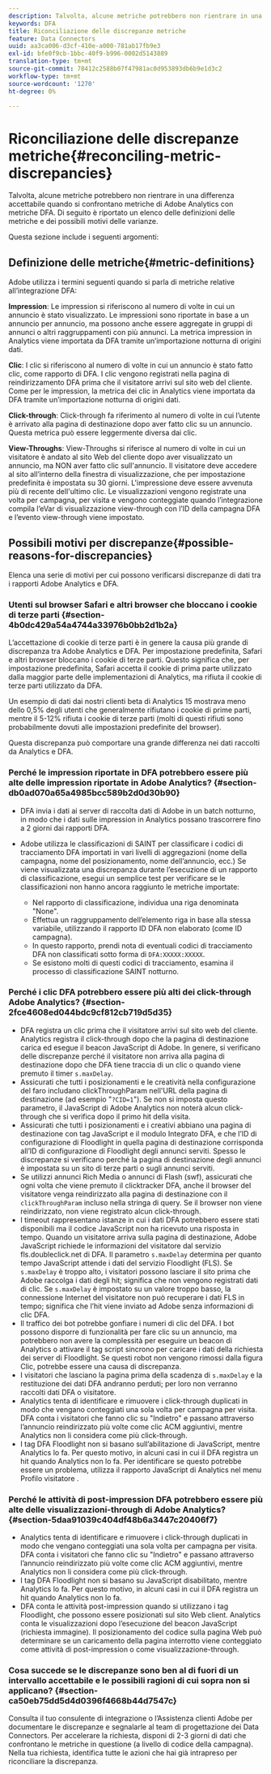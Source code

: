 ```yaml
---
description: Talvolta, alcune metriche potrebbero non rientrare in una differenza accettabile quando si confrontano metriche di Adobe Analytics con metriche DFA. Di seguito è riportato un elenco delle definizioni delle metriche e dei possibili motivi delle varianze.
keywords: DFA
title: Riconciliazione delle discrepanze metriche
feature: Data Connectors
uuid: aa3ca006-d3cf-410e-a000-781ab17fb9e3
exl-id: bfe0f9cb-1bbc-40f9-b996-0002d5143889
translation-type: tm+mt
source-git-commit: 78412c2588b07f47981ac0d953893db6b9e1d3c2
workflow-type: tm+mt
source-wordcount: '1270'
ht-degree: 0%

---
```


# Riconciliazione delle discrepanze metriche{#reconciling-metric-discrepancies}

Talvolta, alcune metriche potrebbero non rientrare in una differenza accettabile quando si confrontano metriche di Adobe Analytics con metriche DFA. Di seguito è riportato un elenco delle definizioni delle metriche e dei possibili motivi delle varianze.

Questa sezione include i seguenti argomenti:

## Definizione delle metriche{#metric-definitions}

Adobe utilizza i termini seguenti quando si parla di metriche relative all’integrazione DFA:

**Impression**: Le impression si riferiscono al numero di volte in cui un annuncio è stato visualizzato. Le impressioni sono riportate in base a un annuncio per annuncio, ma possono anche essere aggregate in gruppi di annunci o altri raggruppamenti con più annunci. La metrica impression in Analytics viene importata da DFA tramite un’importazione notturna di origini dati.

**Clic**: I clic si riferiscono al numero di volte in cui un annuncio è stato fatto clic, come rapporto di DFA. I clic vengono registrati nella pagina di reindirizzamento DFA prima che il visitatore arrivi sul sito web del cliente. Come per le impression, la metrica dei clic in Analytics viene importata da DFA tramite un’importazione notturna di origini dati.

**Click-through**: Click-through fa riferimento al numero di volte in cui l’utente è arrivato alla pagina di destinazione dopo aver fatto clic su un annuncio. Questa metrica può essere leggermente diversa dai clic.

**View-Throughs**: View-Throughs si riferisce al numero di volte in cui un visitatore è andato al sito Web del cliente dopo aver visualizzato un annuncio, ma NON aver fatto clic sull&#39;annuncio. Il visitatore deve accedere al sito all’interno della finestra di visualizzazione, che per impostazione predefinita è impostata su 30 giorni. L&#39;impressione deve essere avvenuta più di recente dell&#39;ultimo clic. Le visualizzazioni vengono registrate una volta per campagna, per visita e vengono conteggiate quando l’integrazione compila l’eVar di visualizzazione view-through con l’ID della campagna DFA e l’evento view-through viene impostato.

## Possibili motivi per discrepanze{#possible-reasons-for-discrepancies}

Elenca una serie di motivi per cui possono verificarsi discrepanze di dati tra i rapporti Adobe Analytics e DFA.

### Utenti sul browser Safari e altri browser che bloccano i cookie di terze parti {#section-4b0dc429a54a4744a33976b0bb2d1b2a}

L’accettazione di cookie di terze parti è in genere la causa più grande di discrepanza tra Adobe Analytics e DFA. Per impostazione predefinita, Safari e altri browser bloccano i cookie di terze parti. Questo significa che, per impostazione predefinita, Safari accetta il cookie di prima parte utilizzato dalla maggior parte delle implementazioni di Analytics, ma rifiuta il cookie di terze parti utilizzato da DFA.

Un esempio di dati dai nostri clienti beta di Analytics 15 mostrava meno dello 0,5% degli utenti che generalmente rifiutano i cookie di prime parti, mentre il 5-12% rifiuta i cookie di terze parti (molti di questi rifiuti sono probabilmente dovuti alle impostazioni predefinite del browser).

Questa discrepanza può comportare una grande differenza nei dati raccolti da Analytics e DFA.

### Perché le impression riportate in DFA potrebbero essere più alte delle impression riportate in Adobe Analytics? {#section-db0ad070a65a4985bcc589b2d0d30b90}

* DFA invia i dati ai server di raccolta dati di Adobe in un batch notturno, in modo che i dati sulle impression in Analytics possano trascorrere fino a 2 giorni dai rapporti DFA.
* Adobe utilizza le classificazioni di SAINT per classificare i codici di tracciamento DFA importati in vari livelli di aggregazioni (nome della campagna, nome del posizionamento, nome dell’annuncio, ecc.) Se viene visualizzata una discrepanza durante l’esecuzione di un rapporto di classificazione, esegui un semplice test per verificare se le classificazioni non hanno ancora raggiunto le metriche importate:

   * Nel rapporto di classificazione, individua una riga denominata &quot;None&quot;.
   * Effettua un raggruppamento dell’elemento riga in base alla stessa variabile, utilizzando il rapporto ID DFA non elaborato (come ID campagna).
   * In questo rapporto, prendi nota di eventuali codici di tracciamento DFA non classificati sotto forma di `DFA:XXXXX:XXXXX`.
   * Se esistono molti di questi codici di tracciamento, esamina il processo di classificazione SAINT notturno.

### Perché i clic DFA potrebbero essere più alti dei click-through Adobe Analytics? {#section-2fce4608ed044bdc9cf812cb719d5d35}

* DFA registra un clic prima che il visitatore arrivi sul sito web del cliente. Analytics registra il click-through dopo che la pagina di destinazione carica ed esegue il beacon JavaScript di Adobe. In genere, si verificano delle discrepanze perché il visitatore non arriva alla pagina di destinazione dopo che DFA tiene traccia di un clic o quando viene premuto il timer `s.maxDelay`.
* Assicurati che tutti i posizionamenti e le creatività nella configurazione del faro includano clickThroughParam nell&#39;URL della pagina di destinazione (ad esempio &quot;`?CID=1`&quot;). Se non si imposta questo parametro, il JavaScript di Adobe Analytics non noterà alcun click-through che si verifica dopo il primo hit della visita.
* Assicurati che tutti i posizionamenti e i creativi abbiano una pagina di destinazione con tag JavaScript e il modulo Integrato DFA, e che l’ID di configurazione di Floodlight in quella pagina di destinazione corrisponda all’ID di configurazione di Floodlight degli annunci serviti. Spesso le discrepanze si verificano perché la pagina di destinazione degli annunci è impostata su un sito di terze parti o sugli annunci serviti.
* Se utilizzi annunci Rich Media o annunci di Flash (swf), assicurati che ogni volta che viene premuto il clicktracker DFA, anche il browser del visitatore venga reindirizzato alla pagina di destinazione con il `clickThroughParam` incluso nella stringa di query. Se il browser non viene reindirizzato, non viene registrato alcun click-through.
* I timeout rappresentano istanze in cui i dati DFA potrebbero essere stati disponibili ma il codice JavaScript non ha ricevuto una risposta in tempo. Quando un visitatore arriva sulla pagina di destinazione, Adobe JavaScript richiede le informazioni del visitatore dal servizio fls.doubleclick.net di DFA. Il parametro `s.maxDelay` determina per quanto tempo JavaScript attende i dati del servizio Floodlight (FLS). Se `s.maxDelay` è troppo alto, i visitatori possono lasciare il sito prima che Adobe raccolga i dati degli hit; significa che non vengono registrati dati di clic. Se `s.maxDelay` è impostato su un valore troppo basso, la connessione Internet del visitatore non può recuperare i dati FLS in tempo; significa che l’hit viene inviato ad Adobe senza informazioni di clic DFA.
* Il traffico dei bot potrebbe gonfiare i numeri di clic del DFA. I bot possono disporre di funzionalità per fare clic su un annuncio, ma potrebbero non avere la complessità per eseguire un beacon di Analytics o attivare il tag script sincrono per caricare i dati della richiesta dei server di Floodlight. Se questi robot non vengono rimossi dalla figura Clic, potrebbe essere una causa di discrepanza.
* I visitatori che lasciano la pagina prima della scadenza di `s.maxDelay` e la restituzione dei dati DFA andranno perduti; per loro non verranno raccolti dati DFA o visitatore.
* Analytics tenta di identificare e rimuovere i click-through duplicati in modo che vengano conteggiati una sola volta per campagna per visita. DFA conta i visitatori che fanno clic su &quot;Indietro&quot; e passano attraverso l’annuncio reindirizzato più volte come clic ACM aggiuntivi, mentre Analytics non li considera come più click-through.
* I tag DFA Floodlight non si basano sull’abilitazione di JavaScript, mentre Analytics lo fa. Per questo motivo, in alcuni casi in cui il DFA registra un hit quando Analytics non lo fa. Per identificare se questo potrebbe essere un problema, utilizza il rapporto JavaScript di Analytics nel menu Profilo visitatore .

### Perché le attività di post-impression DFA potrebbero essere più alte delle visualizzazioni-through di Adobe Analytics? {#section-5daa91039c404df48b6a3447c20406f7}

* Analytics tenta di identificare e rimuovere i click-through duplicati in modo che vengano conteggiati una sola volta per campagna per visita. DFA conta i visitatori che fanno clic su &quot;Indietro&quot; e passano attraverso l’annuncio reindirizzato più volte come clic ACM aggiuntivi, mentre Analytics non li considera come più click-through.
* I tag DFA Floodlight non si basano su JavaScript disabilitato, mentre Analytics lo fa. Per questo motivo, in alcuni casi in cui il DFA registra un hit quando Analytics non lo fa.
* DFA conta le attività post-impression quando si utilizzano i tag Floodlight, che possono essere posizionati sul sito Web client. Analytics conta le visualizzazioni dopo l’esecuzione del beacon JavaScript (richiesta immagine). Il posizionamento del codice sulla pagina Web può determinare se un caricamento della pagina interrotto viene conteggiato come attività di post-impression o come visualizzazione-through.

### Cosa succede se le discrepanze sono ben al di fuori di un intervallo accettabile e le possibili ragioni di cui sopra non si applicano? {#section-ca50eb75dd5d4d0396f4668b44d7547c}

Consulta il tuo consulente di integrazione o l’Assistenza clienti Adobe per documentare le discrepanze e segnalarle al team di progettazione dei Data Connectors. Per accelerare la richiesta, disponi di 2-3 giorni di dati che confrontano le metriche in questione (a livello di codice della campagna). Nella tua richiesta, identifica tutte le azioni che hai già intrapreso per riconciliare la discrepanza.
